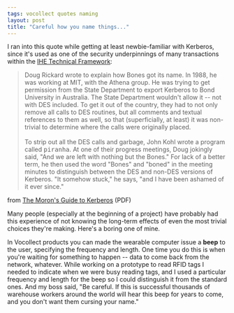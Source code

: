 ```yaml
---
tags: vocollect quotes naming
layout: post
title: "Careful how you name things..."
---
```




<p>I ran into this quote while getting at least newbie-familiar
with Kerberos, since it's used as one of the security
underpinnings of many transactions within the 
<a href="http://www.ihe.net/Technical_Framework/">IHE Technical
Framework</a>:</p>

<blockquote>
Doug Rickard wrote to explain how Bones got its name.  In 1988,
he was working at MIT, with the Athena group. He was trying to
get permission from the State Department to export Kerberos to
Bond University in Australia. The State Department wouldn't allow
it -- not with DES included. To get it out of the country, they had
to not only remove all calls to DES routines, but all comments
and textual references to them as well, so that (superficially,
at least) it was non-trivial to determine where the calls were
originally placed.
<br /><br />
To strip out all the DES calls and garbage, John Kohl wrote a
program called <tt>piranha</tt>. At one of their progress meetings, Doug
jokingly said, "And we are left with nothing but the Bones."
For lack of a better term, he then used the word "Bones" and
"boned" in the meeting minutes to distinguish between the DES
and non-DES versions of Kerberos. "It somehow stuck," he says,
"and I have been ashamed of it ever since."
</blockquote>

<p>from <a
href="http://www.oliebol.org/Security%20Docs/moron%20guide%20to%20kerberos%20brian_security_kerberos.pdf">The
Moron's Guide to Kerberos</a> (PDF)</p>

<p>Many people (especially at the beginning of a project) have
probably had this experience of not knowing the long-term effects
of even the most trivial choices they're making. Here's a boring
one of mine.</p>

<p>In Vocollect products you can made the wearable computer issue
a <b>beep</b> to the user, specifying the frequency and
length. One time you do this is when you're waiting for something
to happen -- data to come back from the network, whatever. While
working on a prototype to read RFID tags I needed to indicate
when we were busy reading tags, and I used a particular frequency
and length for the beep so I could distinguish it from the
standard ones. And my boss said, "Be careful. If this is
successful thousands of warehouse workers around the world will
hear this beep for years to come, and you don't want them
cursing your name."</p>



